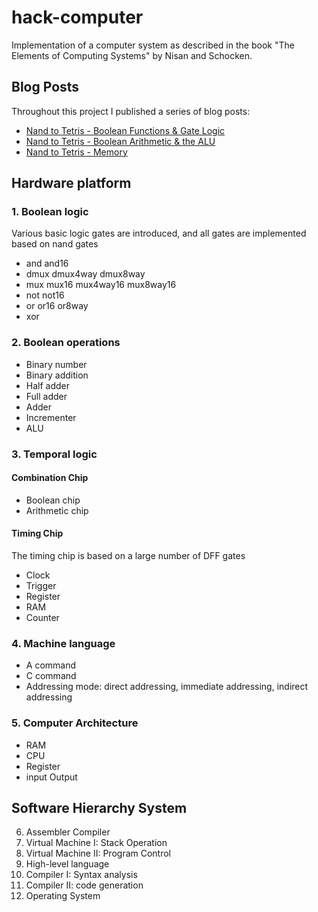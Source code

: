# hack-computer

Implementation of a computer system as described in the book "The Elements of Computing Systems" by Nisan and Schocken.

## Blog Posts

Throughout this project I published a series of blog posts:

- [Nand to Tetris - Boolean Functions & Gate Logic](https://www.maxdemaio.com/posts/boolean-functions-and-gate-logic)
- [Nand to Tetris - Boolean Arithmetic & the ALU](https://www.maxdemaio.com/posts/boolean-arithmetic-alu)
- [Nand to Tetris - Memory](https://www.maxdemaio.com/posts/memory)

## Hardware platform

### 1. Boolean logic

Various basic logic gates are introduced, and all gates are implemented based on nand gates

- and and16
- dmux dmux4way dmux8way
- mux mux16 mux4way16 mux8way16
- not not16
- or or16 or8way
- xor

### 2. Boolean operations

- Binary number
- Binary addition
- Half adder
- Full adder
- Adder
- Incrementer
- ALU

### 3. Temporal logic

#### Combination Chip

- Boolean chip
- Arithmetic chip

#### Timing Chip

The timing chip is based on a large number of DFF gates

- Clock
- Trigger
- Register
- RAM
- Counter

### 4. Machine language

- A command
- C command
- Addressing mode: direct addressing, immediate addressing, indirect addressing

### 5. Computer Architecture

- RAM
- CPU
- Register
- input Output

## Software Hierarchy System

6. Assembler Compiler
7. Virtual Machine I: Stack Operation
8. Virtual Machine II: Program Control
9. High-level language
10. Compiler I: Syntax analysis
11. Compiler II: code generation
12. Operating System
